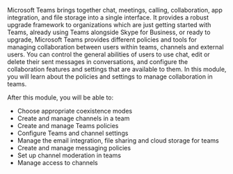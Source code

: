 Microsoft Teams brings together chat, meetings, calling, collaboration, app integration, and file storage into a single interface. It provides a robust upgrade framework to organizations which are just getting started with Teams, already using Teams alongside Skype for Business, or ready to upgrade, Microsoft Teams provides  different policies and tools for managing collaboration between users within teams, channels and external users. You can control the general abilities of users to use chat, edit or delete their sent messages in conversations, and configure the collaboration features and settings that are available to them.
In this module, you will learn about the policies and settings to manage collaboration in teams.

After this module, you will be able to: 

* Choose appropriate coexistence modes
* Create and manage channels in a team
* Create and manage Teams policies
* Configure Teams and channel settings
* Manage the email integration, file sharing and cloud storage for teams
* Create and manage messaging policies
* Set up channel moderation in teams
* Manage access to channels



